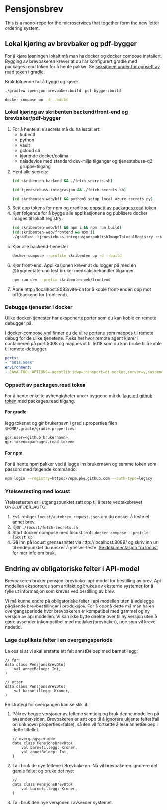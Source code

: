 # Pensjonsbrev
This is a mono-repo for the microservices that together form the new letter ordering system.

## Lokal kjøring av brevbaker og pdf-bygger

For å kjøre løsningen lokalt må man ha docker og docker compose installert.
Bygging av brevbakeren krever at du har konfigurert gradle med packages.read token for å hente pakker.
Se [seksjonen under for oppsett av read token i gradle](#for-gradle).

Bruk følgende for å bygge og kjøre:
```bash
./gradlew :pensjon-brevbaker:build :pdf-bygger:build
```
```bash
docker compose up -d --build
```

### Lokal kjøring av skribenten backend/front-end og brevbaker/pdf-bygger

1. For å hente alle secrets må du ha installert:
   * kubectl
   * python
   * vault
   * gcloud cli
   * kjørende docker/colima
   * naisdevice med standard dev-miljø tilganger og tjenestebuss-q2 gruppe-tilgang
2. Hent alle secrets:
   ```bash
   (cd skribenten-backend && ./fetch-secrets.sh)
   ```
      ```bash
   (cd tjenestebuss-integrasjon && ./fetch-secrets.sh)
   ```
      ```bash
   (cd skribenten-web/bff && python3 setup_local_azure_secrets.py)
   ```
3. Sett opp tokens for npm og gradle [se oppsett av packages.read token](#oppsett-av-packagesread-token)
4. Kjør følgende for å bygge alle applikasjonene og publisere docker images til lokalt registry:
   ```bash
   (cd skribenten-web/bff && npm i && npm run build)
   (cd skribenten-web/frontend && npm i)
   ./gradlew :tjenestebuss-integrasjon:publishImageToLocalRegistry :skribenten-backend:build :pensjon-brevbaker:build :pdf-bygger:build
   ```
5. Kjør alle backend-tjenester
   ```bash
   docker-compose --profile skribenten up -d --build
   ```
6. Kjør front-end. Applikasjonen krever at du logger på med en @trygdeetaten.no test bruker med saksbehandler tilganger.
   ```bash
   npm run dev --prefix skribenten-web/frontend
   ```
7. Åpne http://localhost:8083/vite-on for å koble front-enden opp mot bff(backend for front-end).

### Debugge tjenester i docker
Ulike docker-tjenester har eksponerte porter som du kan koble en remote debugger på.

I [docker-compose.yml](docker-compose.yml) finner du de ulike portene som mappes til remote debug for de ulike tjenetene.
F.eks her hvor remote agent kjører i containeren på port 5008 og mappes ut til 5018 som du kan bruke til å koble til remote-debugger.
```yaml
ports:
- "5018:5008"
environment:
- JAVA_TOOL_OPTIONS=-agentlib:jdwp=transport=dt_socket,server=y,suspend=n,address=*:5008
```

### Oppsett av packages.read token
For å hente enkelte avhengigheter under byggene må du [lage ett github token](https://github.com/settings/tokens/new) med packages.read tilgang.
#### For gradle
legg tokenet og gir brukernavn i gradle.properties filen `$HOME/.gradle/gradle.properties`:
```
gpr.user=<github brukernavn>
gpr.token=<packages.read token>
```
#### For npm
For å hente npm pakker ved å legge inn brukernavn og samme token som passord med følgende kommando:
```bash
npm login --registry=https://npm.pkg.github.com --auth-type=legacy
```

### Ytelsestesting med locust
Ytelsestesten er i utgangspunktet satt opp til å teste vedtaksbrevet UNG_UFOER_AUTO.
1. Evt. rediger `locust/autobrev_request.json` om du ønsker å teste et annet brev.
2. Kjør `./locust/fetch-secrets.sh`
3. Start docker compose med locust profil `docker compose --profile locust up`
4. Gå inn på locust grensesnittet via http://localhost:8089/ og skriv inn url til endepunktet du ønsker å ytelses-teste.
[Se dokumentasjon fra locust for mer info om bruk.](http://docs.locust.io/en/stable/quickstart.html#locust-s-web-interface)

## Endring av obligatoriske felter i API-model

Brevbakeren bruker pensjon-brevbaker-api-model for bestilling av brev.
Api modellen eksporteres som artifakt og brukes av eksterne systemer for å fylle ut informasjon som kreves ved bestilling av brev.

Vi må kunne endre på obligatoriske felter i api modellen uten å ødelegge pågående brevbestillinger i produksjon.
For å oppnå dette må man ha en overgangsperiode hvor brevbakeren er kompatibel med gammel og ny versjon av api modellen.
Vi kan ikke bytte direkte over til ny versjon uten å gjøre avsender inkompatibel med mottaker(brevbaker), noe som vil kreve nedetid.

### Lage duplikate felter i en overgangsperiode

La oss si at vi skal erstatte ett felt annetBeloep med barnetillegg:

```
// før
data class PensjonsBrevDto(
    val annetBeloep: Int,
)

// etter
data class PensjonsBrevDto(
    val barnetillegg: Kroner,
)
```

En strategi for overgangen kan se slik ut:
1. Påkrev begge versjoner av feltene samtidig og bruk denne modellen på avsender-siden. 
   Brevbakeren er satt opp til å ignorere ukjente felter(fail on unknown properties=false), så den vil fortsette å lese annetBeloep i dette tilfellet.
    ```
    // overgangsperiode
    data class PensjonsBrevDto(
        val barnetillegg: Kroner,
        val annetBeloep: Int,
    )
    ```
2. Ta i bruk de nye feltene i Brevbakeren. Nå vil brevbakeren ignorere det gamle feltet og bruke det nye:
   ```
   // 
   data class PensjonsBrevDto(
       val barnetillegg: Kroner,
   )
    ```
3. Ta i bruk den nye versjonen i avsender systemet.